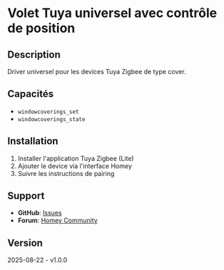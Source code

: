 # Volet Tuya universel avec contrôle de position

## Description
Driver universel pour les devices Tuya Zigbee de type cover.

## Capacités
- `windowcoverings_set`
- `windowcoverings_state`

## Installation
1. Installer l'application Tuya Zigbee (Lite)
2. Ajouter le device via l'interface Homey
3. Suivre les instructions de pairing

## Support
- **GitHub**: [Issues](https://github.com/dlnraja/com.tuya.zigbee/issues)
- **Forum**: [Homey Community](https://community.homey.app)

## Version
2025-08-22 - v1.0.0